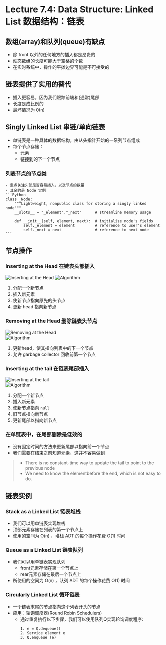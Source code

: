 # Lecture 7.4: Data Structure: Linked List 数据结构：链表  

## 数组(array)和队列(queue)有缺点  
- 除 front 以外的任何地方的插入都是昂贵的  
- 动态数组的长度可能大于空格的个数  
- 在实时系统中，操作的平摊边界可能是不可接受的  

## 链表提供了实用的替代  
- 插入更容易，因为我们跟踪前端和(通常)尾部  
- 长度是成比例的  
- 最坏情况为 0(n)  

## Singly Linked List 串链/单向链表  
- 单链表是一种具体的数据结构，由从头指针开始的一系列节点组成  
- 每个节点存储：  
    - 元素  
    - 链接到的下一个节点  
### 列表节点的节点类  
    - 重点关注头部是否容易插入，以及节点的数量  
    - 其余的是 Node 实例  
    ```Python
    class _Node:
        """Lightweight, nonpublic class for storing a singly linked node"""
        __slots__ = "_element"."_next"      # streamline memory usage

        def __init__(self, element, next):  # initialize node's fields
            self._element = element         # reference to user's element
            self._next = next               # reference to next node
    ```

## 节点操作  
### Inserting at the Head 在链表头部插入  
![Inserting at the Head](https://user-images.githubusercontent.com/57821066/229742094-fbef5ef1-207c-4e6e-8bdd-07eff0eaf061.png)
![Algorithm](https://user-images.githubusercontent.com/57821066/229742784-31b7f896-fe88-40d8-9795-a155e399a9ba.png)
1. 分配一个新节点  
2. 插入新元素  
3. 使新节点指向原先的头节点  
4. 更新 head 指向新节点  
### Removing at the Head 删除链表头节点  
![Removing at the Head](https://user-images.githubusercontent.com/57821066/229742601-116e62c1-a365-433b-87ef-0e12102439fd.png)  
![Algorithm](https://user-images.githubusercontent.com/57821066/229742796-9280485c-fc94-4785-b13a-38d137eea08f.png)  
1. 更新head，使其指向列表中的下一个节点  
2. 允许 garbage collector 回收前第一个节点  
### Inserting at the tail 在链表尾部插入  
![Inserting at the tail](https://user-images.githubusercontent.com/57821066/229743269-b8456124-511a-4c8c-bfe2-71ac42ff11c2.png)  
![Algorithm](https://user-images.githubusercontent.com/57821066/229743281-cb05009c-0065-4c92-b652-65714306d876.png)  
1. 分配一个新节点  
2. 插入新元素  
3. 使新节点指向 `null`  
4. 旧节点指向新节点  
5. 更新尾部以指向新节点  
### 在单链表中，在尾部删除是低效的  
- 没有固定时间的方法来更新尾部以指向前一个节点  
- 我们需要在结束之前知道元素，这并不容易做到  
> - There is no constant-time way to update the tail to point to the previous node  
> - We need to know the elementbefore the end, which is not easy to do.  

## 链表实例
### Stack as a Linked List 链表堆栈  
- 我们可以用单链表实现堆栈  
- 顶部元素存储在列表的第一个节点上  
- 使用的空间为 O(n) ，堆栈 ADT 的每个操作花费 O(1) 时间  
### Queue as a Linked List 链表队列  
- 我们可以用单链表实现队列  
    - front元素存储在第一个节点上  
    - rear元素存储在最后一个节点上  
- 所使用的空间为 O(n) ，队列 ADT 的每个操作花费 O(1) 时间  
### Circularly Linked List 循环链表
- 一个链表末尾的节点指向这个列表开头的节点
- 应用：轮询调度器(Round Robin Schedulers)
    - 通过重复执行以下步骤，我们可以使用队列Q实现轮询调度程序:
        ```
        1. e = Q.dequeue()
        2. Service element e
        3. Q.enqueue (e)
        ```